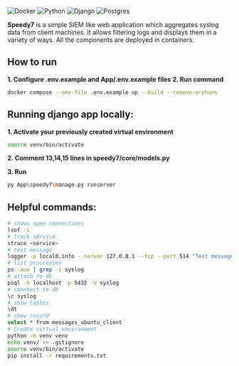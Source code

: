 ![Docker](https://img.shields.io/badge/docker-%230db7ed.svg?style=for-the-badge&logo=docker&logoColor=white)
![Python](https://img.shields.io/badge/python-3670A0?style=for-the-badge&logo=python&logoColor=ffdd54)
![Django](https://img.shields.io/badge/django-%23092E20.svg?style=for-the-badge&logo=django&logoColor=white)
![Postgres](https://img.shields.io/badge/postgres-%23316192.svg?style=for-the-badge&logo=postgresql&logoColor=white)

**Speedy7** is a simple SIEM like web application which aggregates syslog data from client machines. It allows filtering logs and displays them in a variety of ways. All the components are deployed in containers.

## How to run

**1. Configure .env.example and App/.env.example files**
**2. Run command**
```bash 
docker compose --env-file .env.example up --build --remove-orphans
 ```



## Running django app locally:

**1. Activate your previously created virtual environment** 
```bash
source venv/bin/activate
```
**2. Comment 13,14,15 lines in speedy7/core/models.py**

**3. Run** 
```bash
py App\speedy7\manage.py runserver
```

## Helpful commands:

```bash
# shows open connections
lsof -i
# track service
strace <service>
# test message
logger -p local0.info --server 127.0.0.1 --tcp --port 514 "Test message"
# list proccesses
ps -aux | grep -i syslog
# attach to db
psql -h localhost -p 5432 -U syslog
# conntect to db
\c syslog
# show tables
\dt
# show record
select * from messages_ubuntu_client
# Create virtual environment
python -m venv venv
echo venv/ >> .gitignore
source venv/bin/activate
pip install -r requirements.txt
```


